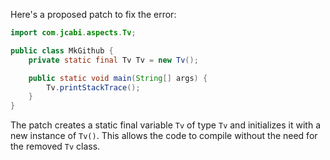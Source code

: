 Here's a proposed patch to fix the error:
```java
import com.jcabi.aspects.Tv;

public class MkGithub {
    private static final Tv Tv = new Tv();

    public static void main(String[] args) {
        Tv.printStackTrace();
    }
}
```
The patch creates a static final variable `Tv` of type `Tv` and initializes it with a new instance of `Tv()`. This allows the code to compile without the need for the removed `Tv` class.